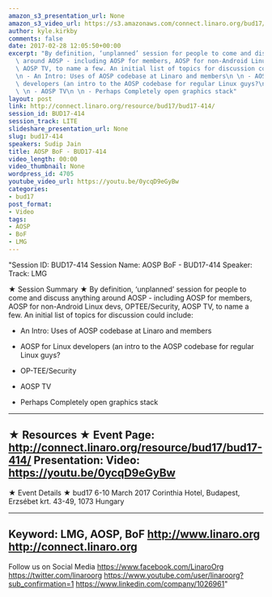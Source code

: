 ```yaml
---
amazon_s3_presentation_url: None
amazon_s3_video_url: https://s3.amazonaws.com/connect.linaro.org/bud17/Videos/Thursday/BUD17-414%20AOSP%20BoF.mp4
author: kyle.kirkby
comments: false
date: 2017-02-28 12:05:50+00:00
excerpt: "By definition, ‘unplanned’ session for people to come and discuss anything\
  \ around AOSP - including AOSP for members, AOSP for non-Android Linux devs, OPTEE/Security,\
  \ AOSP TV, to name a few. An initial list of topics for discussion could include:\n\
  \n - An Intro: Uses of AOSP codebase at Linaro and members\n \n - AOSP for Linux\
  \ developers (an intro to the AOSP codebase for regular Linux guys?\n \n - OP-TEE/Security\n\
  \ \n - AOSP TV\n \n - Perhaps Completely open graphics stack"
layout: post
link: http://connect.linaro.org/resource/bud17/bud17-414/
session_id: BUD17-414
session_track: LITE
slideshare_presentation_url: None
slug: bud17-414
speakers: Sudip Jain
title: AOSP BoF - BUD17-414
video_length: 00:00
video_thumbnail: None
wordpress_id: 4705
youtube_video_url: https://youtu.be/0ycqD9eGyBw
categories:
- bud17
post_format:
- Video
tags:
- AOSP
- BoF
- LMG
---
```


"Session ID: BUD17-414
Session Name: AOSP BoF - BUD17-414
Speaker: 
Track: LMG


★ Session Summary ★
By definition, ‘unplanned’ session for people to come and discuss anything around AOSP - including AOSP for members, AOSP for non-Android Linux devs, OPTEE/Security, AOSP TV, to name a few. An initial list of topics for discussion could include:

 - An Intro: Uses of AOSP codebase at Linaro and members
 
 - AOSP for Linux developers (an intro to the AOSP codebase for regular Linux guys?
 
 - OP-TEE/Security
 
 - AOSP TV
 
 - Perhaps Completely open graphics stack
---------------------------------------------------
★ Resources ★
Event Page: http://connect.linaro.org/resource/bud17/bud17-414/
Presentation: 
Video: https://youtu.be/0ycqD9eGyBw
 ---------------------------------------------------

★ Event Details ★
bud17
6-10 March 2017
Corinthia Hotel, Budapest,
Erzsébet krt. 43-49,
1073 Hungary

---------------------------------------------------
Keyword: LMG, AOSP, BoF
http://www.linaro.org
http://connect.linaro.org
---------------------------------------------------
Follow us on Social Media
https://www.facebook.com/LinaroOrg
https://twitter.com/linaroorg
https://www.youtube.com/user/linaroorg?sub_confirmation=1
https://www.linkedin.com/company/1026961"
